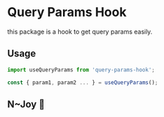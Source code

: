# Query Params Hook

this package is a hook to get query params easily.

## Usage

```jsx
import useQueryParams from 'query-params-hook';

const { param1, param2 ... } = useQueryParams();
```

## N~Joy 👻
